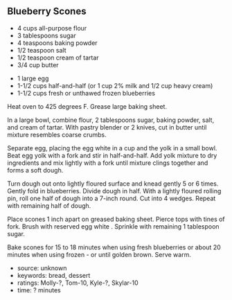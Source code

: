 Blueberry Scones
----------------

- 4 cups all-purpose flour
- 3 tablespoons sugar
- 4 teaspoons baking powder
- 1/2 teaspoon salt
- 1/2 teaspoon cream of tartar
- 3/4 cup butter
<!-- -->
- 1 large egg
- 1-1/2 cups half-and-half (or 1 cup 2% milk and 1/2 cup heavy cream)
- 1-1/2 cups fresh or unthawed frozen blueberries

Heat oven to 425 degrees F.  Grease large baking sheet.

In a large bowl, combine flour, 2 tablespoons sugar, baking powder,
salt, and cream of tartar.  With pastry blender or 2 knives, cut in
butter until mixture resembles coarse crumbs.

Separate egg, placing the egg white in a cup and the yolk in a small
bowl.  Beat egg yolk with a fork and stir in half-and-half.  Add yolk
mixture to dry ingredients and mix lightly with a fork until mixture
clings together and forms a soft dough.

Turn dough out onto lightly floured surface and knead gently 5 or 6
times.  Gently fold in blueberries.  Divide dough in half.  With a
lightly floured rolling pin, roll one half of dough into a 7-inch
round.  Cut into 4 wedges.  Repeat with remaining half of dough.

Place scones 1 inch apart on greased baking sheet.  Pierce tops with
tines of fork.  Brush with reserved egg white .  Sprinkle with
remaining 1 tablespoon sugar.

Bake scones for 15 to 18 minutes when using fresh blueberries or about
20 minutes when using frozen - or until golden brown.  Serve warm.

- source: unknown
- keywords: bread, dessert
- ratings: Molly-?, Tom-10, Kyle-?, Skylar-10
- time: ? minutes
